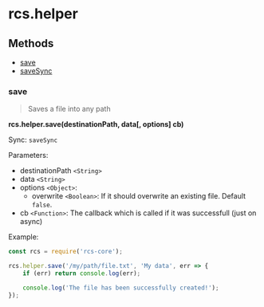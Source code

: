 # rcs.helper

## Methods
- [save](#save)
- [saveSync](#save)

### save

> Saves a file into any path

**rcs.helper.save(destinationPath, data[, options] cb)**

Sync: `saveSync`

Parameters:
- destinationPath `<String>`
- data `<String>`
- options `<Object>`:
    - overwrite `<Boolean>`: If it should overwrite an existing file. Default `false`.
- cb `<Function>`: The callback which is called if it was successfull (just on async)

Example:

```js
const rcs = require('rcs-core');

rcs.helper.save('/my/path/file.txt', 'My data', err => {
    if (err) return console.log(err);

    console.log('The file has been successfully created!');
});
```
